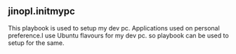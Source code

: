 ## **jinopl.initmypc**

This playbook is used to setup my dev pc. Applications used on personal preference.I use Ubuntu flavours  for my dev pc. so playbook can be used to setup for the same.

